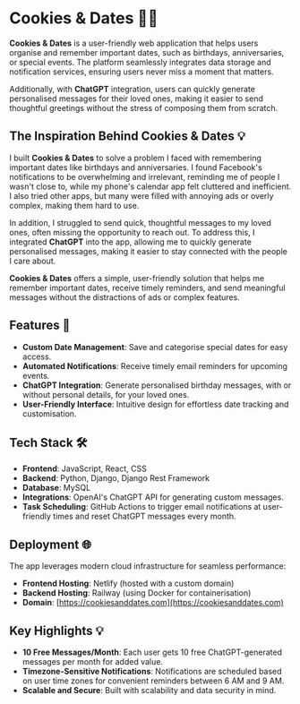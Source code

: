 # Cookies & Dates 🍪📅

**Cookies & Dates** is a user-friendly web application that helps users organise and remember important dates, such as birthdays, anniversaries, or special events. The platform seamlessly integrates data storage and notification services, ensuring users never miss a moment that matters.

Additionally, with **ChatGPT** integration, users can quickly generate personalised messages for their loved ones, making it easier to send thoughtful greetings without the stress of composing them from scratch.

## The Inspiration Behind Cookies & Dates 💡

I built **Cookies & Dates** to solve a problem I faced with remembering important dates like birthdays and anniversaries. I found Facebook's notifications to be overwhelming and irrelevant, reminding me of people I wasn't close to, while my phone's calendar app felt cluttered and inefficient. I also tried other apps, but many were filled with annoying ads or overly complex, making them hard to use.

In addition, I struggled to send quick, thoughtful messages to my loved ones, often missing the opportunity to reach out. To address this, I integrated **ChatGPT** into the app, allowing me to quickly generate personalised messages, making it easier to stay connected with the people I care about.

**Cookies & Dates** offers a simple, user-friendly solution that helps me remember important dates, receive timely reminders, and send meaningful messages without the distractions of ads or complex features.

## Features 🚀

- **Custom Date Management**: Save and categorise special dates for easy access.
- **Automated Notifications**: Receive timely email reminders for upcoming events.
- **ChatGPT Integration**: Generate personalised birthday messages, with or without personal details, for your loved ones.
- **User-Friendly Interface**: Intuitive design for effortless date tracking and customisation.

## Tech Stack 🛠️

- **Frontend**: JavaScript, React, CSS
- **Backend**: Python, Django, Django Rest Framework
- **Database**: MySQL
- **Integrations**: OpenAI's ChatGPT API for generating custom messages.
- **Task Scheduling**: GitHub Actions to trigger email notifications at user-friendly times and reset ChatGPT messages every month.

## Deployment 🌐

The app leverages modern cloud infrastructure for seamless performance:
- **Frontend Hosting**: Netlify (hosted with a custom domain)
- **Backend Hosting**: Railway (using Docker for containerisation)
- **Domain**: [https://cookiesanddates.com](https://cookiesanddates.com)

## Key Highlights 💡

- **10 Free Messages/Month**: Each user gets 10 free ChatGPT-generated messages per month for added value.
- **Timezone-Sensitive Notifications**: Notifications are scheduled based on user time zones for convenient reminders between 6 AM and 9 AM.
- **Scalable and Secure**: Built with scalability and data security in mind.